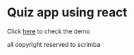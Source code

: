 # Quiz app using react

Click [here](https://ahmgf-2003.github.io/Quizzical/) to check the demo

all copyright reserved to scrimba
